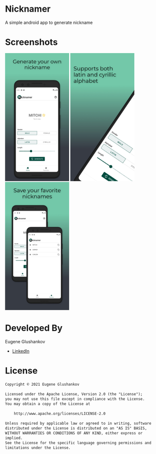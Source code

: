 # Nicknamer
A simple android app to generate nickname

# Screenshots
<img src="https://github.com/netchar/Nicknamer/blob/master/samples/screenshot1.jpeg" width="210">  <img src="https://github.com/netchar/Nicknamer/blob/master/samples/screenshot2.jpeg" width="210">  <img src="https://github.com/netchar/Nicknamer/blob/master/samples/screenshot3.jpeg" width="210"> 

# Developed By

Eugene Glushankov
 * [LinkedIn](https://www.linkedin.com/in/glushankov/)
 
# License  
	Copyright © 2021 Eugene Glushankov

	Licensed under the Apache License, Version 2.0 (the "License");
	you may not use this file except in compliance with the License.
	You may obtain a copy of the License at

		http://www.apache.org/licenses/LICENSE-2.0

	Unless required by applicable law or agreed to in writing, software
	distributed under the License is distributed on an "AS IS" BASIS,
	WITHOUT WARRANTIES OR CONDITIONS OF ANY KIND, either express or implied.
	See the License for the specific language governing permissions and
	limitations under the License.
